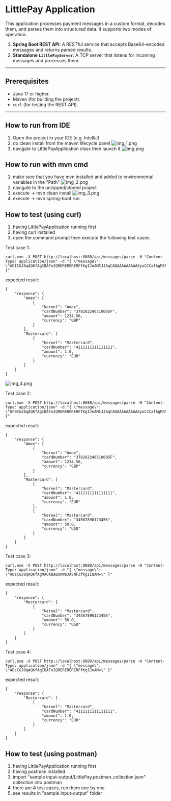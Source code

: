 # LittlePay Application

This application processes payment messages in a custom format, decodes them, and parses them into structured data. It supports two modes of operation:
1. **Spring Boot REST API**: A RESTful service that accepts Base64-encoded messages and returns parsed results.
2. **Standalone `LittlePayServer`**: A TCP server that listens for incoming messages and processes them.

---

## Prerequisites
- Java 17 or higher.
- Maven (for building the project).
- `curl` (for testing the REST API).

---

## How to run from IDE
1. Open the project in your IDE (e.g. IntelliJ) 
2. do clean install from the maven lifecycle panel 
![img_1.png](img_1.png)
3. navigate to LittlePayApplication class then launch it 
![img.png](img.png)


## How to run with mvn cmd
1. make sure that you have mvn installed and added to environmental variables in the "Path" 
![img_2.png](img_2.png)
2. navigate to the unzipped/cloned project
3. execute -> mvn clean install 
![img_3.png](img_3.png)
4. execute -> mvn spring-boot:run


## How to test (using curl)
1. having LittlePayApplication running first
2. having curl installed 
3. open the command prompt then execute the following test cases:

Test case 1:
```
curl.exe -X POST http://localhost:8080/api/messages/parse -H "Content-Type: application/json" -d "{ \"message\": \"AEICGJ8qAQKfAgIBAFoIQRERERERERFfKgIJeAMCJJ8qCAQAAAAAAAAAXyoCCCafAgMSNFZaCDeCgiRjEABfnwMBAAM=\" }"
```
expected result:
```
{
    "response": {
        "Amex": [
            {
                "kernel": "Amex",
                "cardNumber": "378282246310005F",
                "amount": 1234.56,
                "currency": "GBP"
            }
        ],
        "Mastercard": [
            {
                "kernel": "Mastercard",
                "cardNumber": "4111111111111111",
                "amount": 1.0,
                "currency": "EUR"
            }
        ]
    }
}
```

![img_4.png](img_4.png)



Test case 2:
```
curl.exe -X POST http://localhost:8080/api/messages/parse -H "Content-Type: application/json" -d "{ \"message\": \"AF0CGJ8qAQKfAgIBAFoIQRERERERERFfKgIJeAMCJJ8qCAQAAAAAAAAAXyoCCCafAgMSNFZaCDeCgiRjEABfnwMBAAMCGJ8qAQKfAgMAUABaBzRWeJASNFZfKgIIQAM=\" }"
```
expected result:
```
{
    "response": {
        "Amex": [
            {
                "kernel": "Amex",
                "cardNumber": "378282246310005F",
                "amount": 1234.56,
                "currency": "GBP"
            }
        ],
        "Mastercard": [
            {
                "kernel": "Mastercard",
                "cardNumber": "4111111111111111",
                "amount": 1.0,
                "currency": "EUR"
            },
            {
                "kernel": "Mastercard",
                "cardNumber": "34567890123456",
                "amount": 50.0,
                "currency": "USD"
            }
        ]
    }
}
```


Test case 3:
```
curl.exe -X POST http://localhost:8080/api/messages/parse -H "Content-Type: application/json" -d "{ \"message\": \"ABsCGJ8qAQKfAgMAUABaBzRWeJASNFZfKgIIQAM=\" }"
```
expected result:
```
{
    "response": {
        "Mastercard": [
            {
                "kernel": "Mastercard",
                "cardNumber": "34567890123456",
                "amount": 50.0,
                "currency": "USD"
            }
        ]
    }
}
```


Test case 4:
```
curl.exe -X POST http://localhost:8080/api/messages/parse -H "Content-Type: application/json" -d "{ \"message\": \"ABsCGJ8qAQKfAgIBAFoIQRERERERERFfKgIJeAM=\" }"
```
expected result:
```
{
    "response": {
        "Mastercard": [
            {
                "kernel": "Mastercard",
                "cardNumber": "4111111111111111",
                "amount": 1.0,
                "currency": "EUR"
            }
        ]
    }
}
```

## How to test (using postman)
1. having LittlePayApplication running first
2. having postman installed
3. import "sample input-output/LittlePay.postman_collection.json" collection into postman
4. there are 4 test cases, run them one by one
5. see results in "sample input-output" folder



